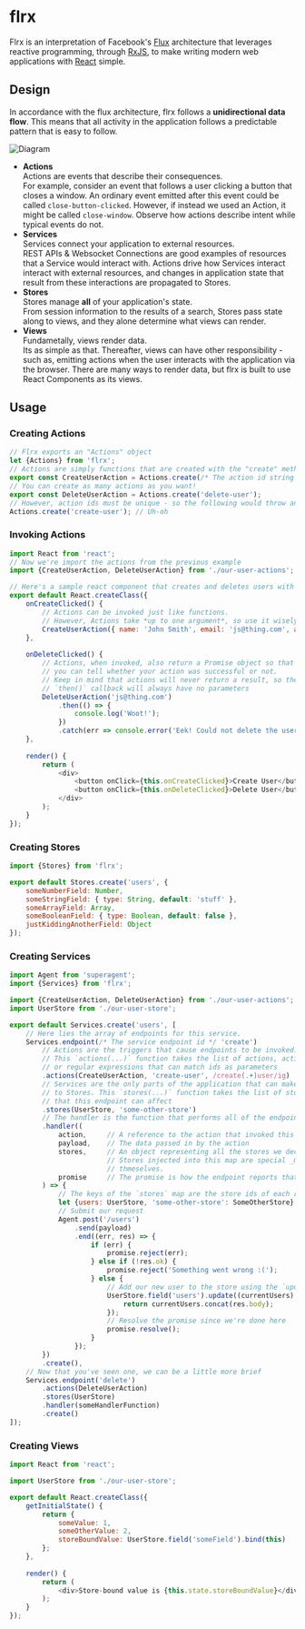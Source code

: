 # flrx
Flrx is an interpretation of Facebook's [Flux](https://facebook.github.io/flux/) architecture that leverages reactive programming, through [RxJS](https://github.com/Reactive-Extensions/RxJS), to make writing modern web applications with [React](https://facebook.github.io/react/) simple.

## Design
In accordance with the flux architecture, flrx follows a **unidirectional data flow**. This means that all activity in the application follows a predictable pattern that is easy to follow.  

![Diagram](https://raw.github.com/skeswa/flrx/master/docs/diagram.jpg)  

- **Actions**  
Actions are events that describe their consequences.  
For example, consider an event that follows a user clicking a button that closes a window. An ordinary event emitted after this event could be called `close-button-clicked`. However, if instead we used an Action, it might be called `close-window`. Observe how actions describe intent while typical events do not.
- **Services**  
Services connect your application to external resources.  
REST APIs & Websocket Connections are good examples of resources that a Service would interact with. Actions drive how Services interact interact with external resources, and changes in application state that result from these interactions are propagated to Stores.
- **Stores**  
Stores manage **all** of your application's state.  
From session information to the results of a search, Stores pass state along to views, and they alone determine what views can render.
- **Views**  
Fundametally, views render data.  
Its as simple as that. Thereafter, views can have other responsibility - such as, emitting actions when the user interacts with the application via the browser. There are many ways to render data, but flrx is built to use React Components as its views.  

## Usage
### Creating Actions
```javascript
// Flrx exports an "Actions" object
let {Actions} from 'flrx';
// Actions are simply functions that are created with the "create" method of the Actions object
export const CreateUserAction = Actions.create(/* The action id string */ 'create-user');
// You can create as many actions as you want!
export const DeleteUserAction = Actions.create('delete-user');
// However, action ids must be unique - so the following would throw an error
Actions.create('create-user'); // Uh-oh
```
### Invoking Actions
```javascript
import React from 'react';
// Now we're import the actions from the previous example
import {CreateUserAction, DeleteUserAction} from './our-user-actions';

// Here's a sample react component that creates and deletes users with actions 
export default React.createClass({
    onCreateClicked() {
        // Actions can be invoked just like functions.
        // However, Actions take *up to one argument*, so use it wisely
        CreateUserAction({ name: 'John Smith', email: 'js@thing.com', age: 20 }); 
    },
    
    onDeleteClicked() {
        // Actions, when invoked, also return a Promise object so that
        // you can tell whether your action was successful or not.
        // Keep in mind that actions will never return a result, so the
        // `then()` callback will always have no parameters
        DeleteUserAction('js@thing.com')
            .then(() => {
                console.log('Woot!');
            })
            .catch(err => console.error('Eek! Could not delete the user:', err));
    },
    
    render() {
        return (
            <div>
                <button onClick={this.onCreateClicked}>Create User</button>
                <button onClick={this.onDeleteClicked}>Delete User</button>
            </div>
        );
    }
});
```
### Creating Stores
```javascript
import {Stores} from 'flrx';

export default Stores.create('users', {
    someNumberField: Number,
    someStringField: { type: String, default: 'stuff' },
    someArrayField: Array,
    someBooleanField: { type: Boolean, default: false },
    justKiddingAnotherField: Object
});
```
### Creating Services
```javascript
import Agent from 'superagent';
import {Services} from 'flrx';

import {CreateUserAction, DeleteUserAction} from './our-user-actions';
import UserStore from './our-user-store';

export default Services.create('users', [
    // Here lies the array of endpoints for this service.
    Services.endpoint(/* The service endpoint id */ 'create')
        // Actions are the triggers that cause endpoints to be invoked. 
        // This `actions(...)` function takes the list of actions, action ids,
        // or regular expressions that can match ids as parameters
        .actions(CreateUserAction, 'create-user', /create(.+)user/ig)
        // Services are the only parts of the application that can make changes
        // to Stores. This `stores(...)` function takes the list of stores or store ids
        // that this endpoint can affect
        .stores(UserStore, 'some-other-store')
        // The handler is the function that performs all of the endpoint's logic
        .handler((
            action,     // A reference to the action that invoked this endpoint
            payload,    // The data passed in by the action
            stores,     // An object representing all the stores we declared for this endpoint.
                        // Stores injected into this map are special _mutable_ versions of 
                        // thmeselves.
            promise     // The promise is how the endpoint reports that its finished
        ) => {
            // The keys of the `stores` map are the store ids of each respective store
            let {users: UserStore, 'some-other-store': SomeOtherStore} = stores;
            // Submit our request
            Agent.post('/users')
                .send(payload)
                .end((err, res) => {
                    if (err) {
                        promise.reject(err);
                    } else if (!res.ok) {
                        promise.reject('Something went wrong :(');
                    } else {
                        // Add our new user to the store using the `update(...)` function
                        UserStore.field('users').update((currentUsers) => {
                            return currentUsers.concat(res.body);
                        });
                        // Resolve the promise since we're done here
                        promise.resolve();
                    }
                });
        })
        .create(),
    // Now that you've seen one, we can be a little more brief
    Services.endpoint('delete')
        .actions(DeleteUserAction)
        .stores(UserStore)
        .handler(someHandlerFunction)
        .create()
]);
```
### Creating Views
```javascript
import React from 'react';

import UserStore from './our-user-store';

export default React.createClass({
    getInitialState() {
        return {
            someValue: 1,
            someOtherValue: 2,
            storeBoundValue: UserStore.field('someField').bind(this)
        };
    },
    
    render() {
        return (
            <div>Store-bound value is {this.state.storeBoundValue}</div>
        );
    }
});
```
